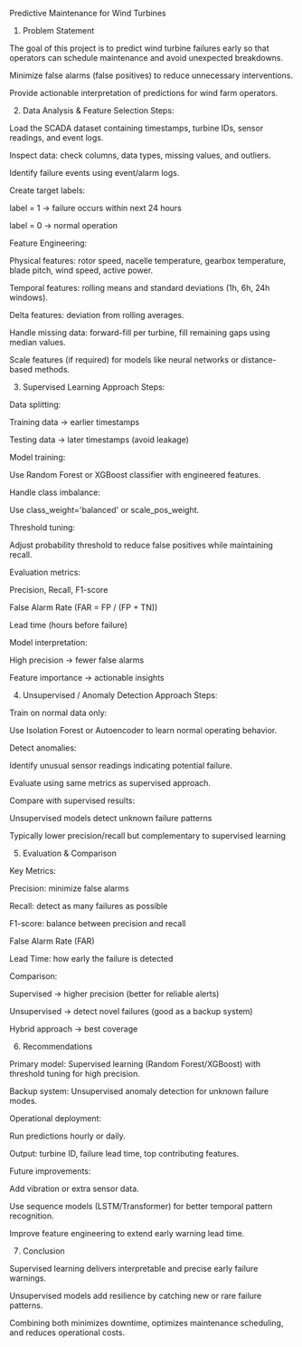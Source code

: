 Predictive Maintenance for Wind Turbines
1. Problem Statement

The goal of this project is to predict wind turbine failures early so that operators can schedule maintenance and avoid unexpected breakdowns.

Minimize false alarms (false positives) to reduce unnecessary interventions.

Provide actionable interpretation of predictions for wind farm operators.

2. Data Analysis & Feature Selection
Steps:

Load the SCADA dataset containing timestamps, turbine IDs, sensor readings, and event logs.

Inspect data: check columns, data types, missing values, and outliers.

Identify failure events using event/alarm logs.

Create target labels:

label = 1 → failure occurs within next 24 hours

label = 0 → normal operation

Feature Engineering:

Physical features: rotor speed, nacelle temperature, gearbox temperature, blade pitch, wind speed, active power.

Temporal features: rolling means and standard deviations (1h, 6h, 24h windows).

Delta features: deviation from rolling averages.

Handle missing data: forward-fill per turbine, fill remaining gaps using median values.

Scale features (if required) for models like neural networks or distance-based methods.

3. Supervised Learning Approach
Steps:

Data splitting:

Training data → earlier timestamps

Testing data → later timestamps (avoid leakage)

Model training:

Use Random Forest or XGBoost classifier with engineered features.

Handle class imbalance:

Use class_weight='balanced' or scale_pos_weight.

Threshold tuning:

Adjust probability threshold to reduce false positives while maintaining recall.

Evaluation metrics:

Precision, Recall, F1-score

False Alarm Rate (FAR = FP / (FP + TN))

Lead time (hours before failure)

Model interpretation:

High precision → fewer false alarms

Feature importance → actionable insights

4. Unsupervised / Anomaly Detection Approach
Steps:

Train on normal data only:

Use Isolation Forest or Autoencoder to learn normal operating behavior.

Detect anomalies:

Identify unusual sensor readings indicating potential failure.

Evaluate using same metrics as supervised approach.

Compare with supervised results:

Unsupervised models detect unknown failure patterns

Typically lower precision/recall but complementary to supervised learning

5. Evaluation & Comparison

Key Metrics:

Precision: minimize false alarms

Recall: detect as many failures as possible

F1-score: balance between precision and recall

False Alarm Rate (FAR)

Lead Time: how early the failure is detected

Comparison:

Supervised → higher precision (better for reliable alerts)

Unsupervised → detect novel failures (good as a backup system)

Hybrid approach → best coverage

6. Recommendations

Primary model: Supervised learning (Random Forest/XGBoost) with threshold tuning for high precision.

Backup system: Unsupervised anomaly detection for unknown failure modes.

Operational deployment:

Run predictions hourly or daily.

Output: turbine ID, failure lead time, top contributing features.

Future improvements:

Add vibration or extra sensor data.

Use sequence models (LSTM/Transformer) for better temporal pattern recognition.

Improve feature engineering to extend early warning lead time.

7. Conclusion

Supervised learning delivers interpretable and precise early failure warnings.

Unsupervised models add resilience by catching new or rare failure patterns.

Combining both minimizes downtime, optimizes maintenance scheduling, and reduces operational costs.

